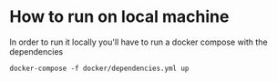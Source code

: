 # How to run on local machine

In order to run it locally you'll have to run a docker compose with the dependencies

`docker-compose -f docker/dependencies.yml up`